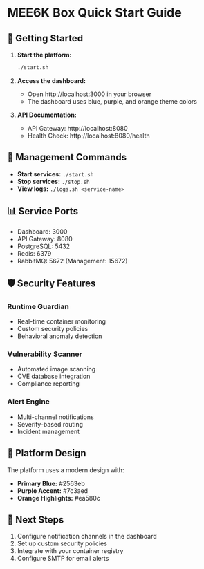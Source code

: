 # MEE6K Box Quick Start Guide

## 🚀 Getting Started

1. **Start the platform:**
   ```bash
   ./start.sh
   ```

2. **Access the dashboard:**
   - Open http://localhost:3000 in your browser
   - The dashboard uses blue, purple, and orange theme colors

3. **API Documentation:**
   - API Gateway: http://localhost:8080
   - Health Check: http://localhost:8080/health

## 🔧 Management Commands

- **Start services:** `./start.sh`
- **Stop services:** `./stop.sh`
- **View logs:** `./logs.sh <service-name>`

## 📊 Service Ports

- Dashboard: 3000
- API Gateway: 8080
- PostgreSQL: 5432
- Redis: 6379
- RabbitMQ: 5672 (Management: 15672)

## 🛡️ Security Features

### Runtime Guardian
- Real-time container monitoring
- Custom security policies
- Behavioral anomaly detection

### Vulnerability Scanner
- Automated image scanning
- CVE database integration
- Compliance reporting

### Alert Engine
- Multi-channel notifications
- Severity-based routing
- Incident management

## 🎨 Platform Design

The platform uses a modern design with:
- **Primary Blue:** #2563eb
- **Purple Accent:** #7c3aed  
- **Orange Highlights:** #ea580c

## 📝 Next Steps

1. Configure notification channels in the dashboard
2. Set up custom security policies
3. Integrate with your container registry
4. Configure SMTP for email alerts
